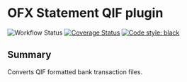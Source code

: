 OFX Statement QIF plugin
========================

![Workflow Status](https://github.com/robvadai/ofxstatement-qif/actions/workflows/test.yaml/badge.svg)
[![Coverage Status](https://coveralls.io/repos/github/robvadai/ofxstatement-qif/badge.svg?branch=main)](https://coveralls.io/github/robvadai/ofxstatement-qif?branch=main)
[![Code style: black](https://img.shields.io/badge/code%20style-black-000000.svg)](https://github.com/psf/black)

## Summary

Converts QIF formatted bank transaction files.
